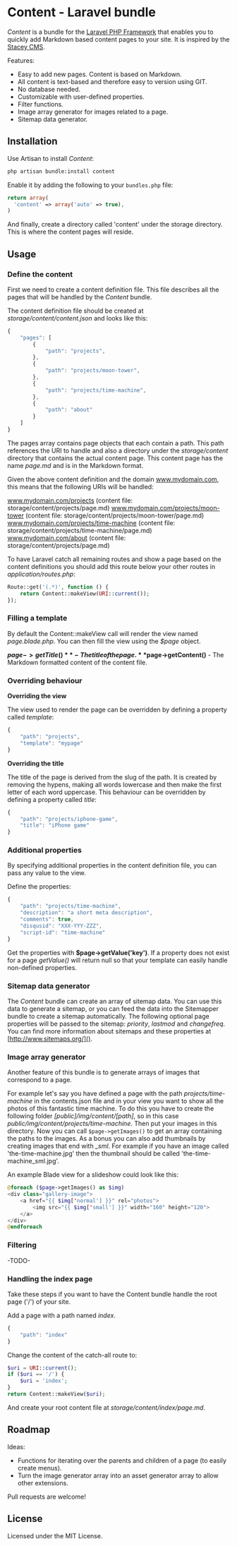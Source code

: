 # Content - Laravel bundle

*Content* is a bundle for the [Laravel PHP Framework](https://github.com/laravel/laravel) that enables
you to quickly add Markdown based content pages to your site. It is inspired by the
[Stacey CMS](http://staceyapp.com).

Features:

- Easy to add new pages. Content is based on Markdown.
- All content is text-based and therefore easy to version using GIT.
- No database needed.
- Customizable with user-defined properties.
- Filter functions.
- Image array generator for images related to a page.
- Sitemap data generator.

## Installation

Use Artisan to install *Content*:

```bash
php artisan bundle:install content
```

Enable it by adding the following to your `bundles.php` file:

```php
return array(
  'content' => array('auto' => true),
)
```

And finally, create a directory called 'content' under the storage directory. This is where the
content pages will reside.

## Usage

### Define the content

First we need to create a content definition file. This file describes all the pages that will be
handled by the *Content* bundle.

The content definition file should be created at *storage/content/content.json* and looks like this:

```javascript
{
	"pages": [
		{
			"path": "projects",
		},
		{
			"path": "projects/moon-tower",
		},
		{
			"path": "projects/time-machine",
		},
		{
			"path": "about"
		}
	]
}
```

The pages array contains page objects that each contain a path.
This path references the URI to handle and also a directory under 
the *storage/content* directory that contains the actual content page. This content page
has the name *page.md* and is in the Markdown format. 

Given the above content definition and the domain www.mydomain.com, this means that the following
URIs will be handled:

www.mydomain.com/projects (content file: storage/content/projects/page.md)
www.mydomain.com/projects/moon-tower (content file: storage/content/projects/moon-tower/page.md)
www.mydomain.com/projects/time-machine (content file: storage/content/projects/time-machine/page.md)
www.mydomain.com/about (content file: storage/content/projects/page.md)

To have Laravel catch all remaining routes and show a page based on the content definitions you should 
add this route below your other routes in *application/routes.php*:

```php
Route::get('(.*)', function () {
	return Content::makeView(URI::current());
});
```

### Filling a template

By default the Content::makeView call will render the view named *page.blade.php*. You can then 
fill the view using the *$page* object.

**$page->getTitle()** - The title of the page.  
**$page->getContent()** - The Markdown formatted content of the content file.

### Overriding behaviour

**Overriding the view**

The view used to render the page can be overridden by defining a property called *template*:

```javascript
{
	"path": "projects",
	"template": "mypage"
}
```

**Overriding the title**

The title of the page is derived from the slug of the path. It is created by removing 
the hypens, making all words lowercase and then make the first letter of each word uppercase.
This behaviour can be overridden by defining a property called *title*:

```javascript
{
	"path": "projects/iphone-game",
	"title": "iPhone game"
}
```

### Additional properties

By specifying additional properties in the content definition file, you can pass any value
to the view. 

Define the properties:

```javascript
{
	"path": "projects/time-machine",
	"description": "a short meta description",
	"comments": true,
	"disqusid": "XXX-YYY-ZZZ",
	"script-id": "time-machine"
}
```

Get the properties with **$page->getValue('key')**. If a property does not exist for a page
*getValue()* will return null so that your template can easily handle non-defined properties.

### Sitemap data generator

The *Content* bundle can create an array of sitemap data. You can use this data 
to generate a sitemap, or you can feed the data into the Sitemapper bundle to create a
sitemap automatically.
The following optional page properties will be passed to the sitemap: 
*priority*, *lastmod* and *changefreq*.
You can find more information about sitemaps and these properties at [http://www.sitemaps.org/]().

### Image array generator

Another feature of this bundle is to generate arrays of images that correspond to a page. 

For example let's say you have defined a page with the path *projects/time-machine* in the contents.json file
and in your view you want to show all the photos of this fantastic time machine.
To do this you have to create the following folder *[public]/img/content/[path]*, so in this case
*public/img/content/projects/time-machine*. Then put your images in this directory. Now you
can call `$page->getImages()` to get an array containing the paths to the images.
As a bonus you can also add thumbnails by creating images that end with *_sml*. For example if you 
have an image called 'the-time-machine.jpg' then the thumbnail should be called 'the-time-machine_sml.jpg'.

An example Blade view for a slideshow could look like this:

```php
@foreach ($page->getImages() as $img)
<div class="gallery-image">
	<a href="{{ $img['normal'] }}" rel="photos"> 
		<img src="{{ $img['small'] }}" width="160" height="120">
	</a>
</div>
@endforeach
```

### Filtering

-TODO-

### Handling the index page

Take these steps if you want to have the Content bundle handle the root page ('/') of your site.

Add a page with a path named *index*.

```javascript
{
	"path": "index"
}
```

Change the content of the catch-all route to:

```php
$uri = URI::current();
if ($uri == '/') {
 	$uri = 'index';
}
return Content::makeView($uri);
```

And create your root content file at *storage/content/index/page.md*.

## Roadmap

Ideas:

- Functions for iterating over the parents and children of a page (to easily create menus).
- Turn the image generator array into an asset generator array to allow other extensions.

Pull requests are welcome!

## License

Licensed under the MIT License.

